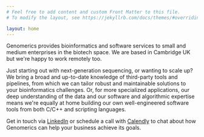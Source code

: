 ```yaml
---
# Feel free to add content and custom Front Matter to this file.
# To modify the layout, see https://jekyllrb.com/docs/themes/#overriding-theme-defaults

layout: home
---
```


Genomerics provides bioinformatics and software services to small and medium enterprises in the biotech space. We are based in Cambridge UK but we're happy to work remotely too.

Just starting out with next-generation sequencing, or wanting to scale up? We bring a broad and up-to-date knowledge of third-party tools and pipelines, from which we can tailor robust and maintainable solutions to your bioinformatics challenges. Or, for more specialized applications, our deep understanding of the data and our software and algorithmic expertise means we're equally at home building our own well-engineered software tools from both C/C++ and scripting languages.

Get in touch via [LinkedIn](https://www.linkedin.com/in/coxtonyj/) or schedule a call with [Calendly](https://calendly.com/anthony-j-cox/30min) to chat about how Genomerics can help your business achieve its goals.
